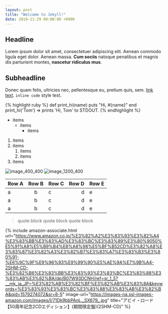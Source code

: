 ```yaml
---
layout: post
title: "Welcome to Jekyll!"
date: 2019-11-29 00:00:00 +0900
---
```


## Headline

Lorem ipsum dolor sit amet, consectetuer adipiscing elit. Aenean commodo ligula eget dolor. Aenean massa. **Cum sociis** natoque penatibus et magnis dis parturient montes, **nascetur ridiculus mus**.

## Subheadline

Donec quam felis, ultricies nec, pellentesque eu, pretium quis, sem. [link text](https://google.com). `inline code` style test.

{% highlight ruby %}
def print_hi(name)
puts "Hi, #{name}"
end
print_hi('Tom')
=> prints 'Hi, Tom' to STDOUT.
{% endhighlight %}

- items
  - items
    - items

1. items
2. items
   1. items
   2. items
3. items

![image_400_400]({{site.baseurl}}/assets/images/dummy_400_400.png)
![image_1200_400]({{site.baseurl}}/assets/images/dummy_1200_400.png)

| Row A | Row B | Row C | Row D | Row E |
| ----- | :---: | ----- | ----: | ----- |
| a     |   b   | c     |     d | e     |
| a     |   b   | c     |     d | e     |
| a     |   b   | c     |     d | e     |

> quote block
> quote block
> quote block

{% include amazon-associate.html url="https://www.amazon.co.jp/%E3%82%A2%E3%83%93%E3%82%A4%E3%83%BB%E3%83%AD%E3%83%BC%E3%83%89%E3%80%9050%E5%91%A8%E5%B9%B4%E8%A8%98%E5%BF%B52CD%E3%82%A8%E3%83%87%E3%82%A3%E3%82%B7%E3%83%A7%E3%83%B3%E3%80%91-%E6%9C%9F%E9%96%93%E9%99%90%E5%AE%9A%E7%9B%A4-2SHM-CD-%E3%82%B6%E3%83%BB%E3%83%93%E3%83%BC%E3%83%88%E3%83%AB%E3%82%BA/dp/B07W93DCNH/ref=sr_1_5?__mk_ja_JP=%E3%82%AB%E3%82%BF%E3%82%AB%E3%83%8A&keywords=%E3%83%93%E3%83%BC%E3%83%88%E3%83%AB%E3%82%BA&qid=1579274072&sr=8-5" image-url="https://images-na.ssl-images-amazon.com/images/I/71Dk9bbPAnL._SX679_.jpg" title="アビイ・ロード【50周年記念2CDエディション】(期間限定盤)(2SHM-CD)" %}
